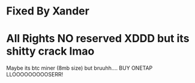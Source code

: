 # Fixed By Xander

# All Rights NO reserved XDDD but its shitty crack lmao

Maybe its btc miner (8mb size) but bruuhh....
BUY ONETAP LLOOOOOOOOOSERR!
